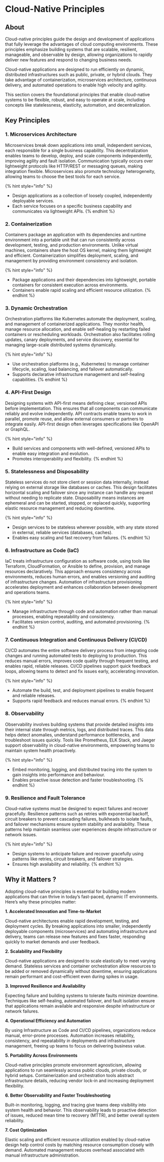 # Cloud-Native Principles

## About

Cloud-native principles guide the design and development of applications that fully leverage the advantages of cloud computing environments. These principles emphasize building systems that are scalable, resilient, manageable, and observable by design, allowing organizations to rapidly deliver new features and respond to changing business needs.

Cloud-native applications are designed to run efficiently on dynamic, distributed infrastructures such as public, private, or hybrid clouds. They take advantage of containerization, microservices architecture, continuous delivery, and automated operations to enable high velocity and agility.

This section covers the foundational principles that enable cloud-native systems to be flexible, robust, and easy to operate at scale, including concepts like statelessness, elasticity, automation, and decentralization.

## Key Principles

### **1. Microservices Architecture**

Microservices break down applications into small, independent services, each responsible for a single business capability. This decentralization enables teams to develop, deploy, and scale components independently, improving agility and fault isolation. Communication typically occurs over lightweight protocols like HTTP/REST or messaging queues, making integration flexible. Microservices also promote technology heterogeneity, allowing teams to choose the best tools for each service.

{% hint style="info" %}
* Design applications as a collection of loosely coupled, independently deployable services.
* Each service focuses on a specific business capability and communicates via lightweight APIs.
{% endhint %}

### **2. Containerization**

Containers package an application with its dependencies and runtime environment into a portable unit that can run consistently across development, testing, and production environments. Unlike virtual machines, containers share the host OS kernel, making them lightweight and efficient. Containerization simplifies deployment, scaling, and management by providing environment consistency and isolation.

{% hint style="info" %}
* Package applications and their dependencies into lightweight, portable containers for consistent execution across environments.
* Containers enable rapid scaling and efficient resource utilization.
{% endhint %}

### **3. Dynamic Orchestration**

Orchestration platforms like Kubernetes automate the deployment, scaling, and management of containerized applications. They monitor health, manage resource allocation, and enable self-healing by restarting failed containers or rescheduling workloads. Orchestration also facilitates rolling updates, canary deployments, and service discovery, essential for managing large-scale distributed systems dynamically.

{% hint style="info" %}
* Use orchestration platforms (e.g., Kubernetes) to manage container lifecycle, scaling, load balancing, and failover automatically.
* Supports declarative infrastructure management and self-healing capabilities.
{% endhint %}

### **4. API-First Design**

Designing systems with API-first means defining clear, versioned APIs before implementation. This ensures that all components can communicate reliably and evolve independently. API contracts enable teams to work in parallel, promote reuse, and allow external consumers or partners to integrate easily. API-first design often leverages specifications like OpenAPI or GraphQL.

{% hint style="info" %}
* Build services and components with well-defined, versioned APIs to enable easy integration and evolution.
* Promotes interoperability and flexibility.
{% endhint %}

### **5. Statelessness and Disposability**

Stateless services do not store client or session data internally, instead relying on external storage like databases or caches. This design facilitates horizontal scaling and failover since any instance can handle any request without needing to replicate state. Disposability means instances are ephemeral and can be started, stopped, or replaced quickly, supporting elastic resource management and reducing downtime.

{% hint style="info" %}
* Design services to be stateless wherever possible, with any state stored in external, reliable services (databases, caches).
* Enables easy scaling and fast recovery from failures.
{% endhint %}

### **6. Infrastructure as Code (IaC)**

IaC treats infrastructure configuration as software code, using tools like Terraform, CloudFormation, or Ansible to define, provision, and manage resources declaratively. This approach ensures consistency across environments, reduces human errors, and enables versioning and auditing of infrastructure changes. Automation of infrastructure provisioning accelerates deployment and enhances collaboration between development and operations teams.

{% hint style="info" %}
* Manage infrastructure through code and automation rather than manual processes, enabling repeatability and consistency.
* Facilitates version control, auditing, and automated provisioning.
{% endhint %}

### **7. Continuous Integration and Continuous Delivery (CI/CD)**

CI/CD automates the entire software delivery process from integrating code changes and running automated tests to deploying to production. This reduces manual errors, improves code quality through frequent testing, and enables rapid, reliable releases. CI/CD pipelines support quick feedback loops, allowing teams to detect and fix issues early, accelerating innovation.

{% hint style="info" %}
* Automate the build, test, and deployment pipelines to enable frequent and reliable releases.
* Supports rapid feedback and reduces manual errors.
{% endhint %}

### **8. Observability**

Observability involves building systems that provide detailed insights into their internal state through metrics, logs, and distributed traces. This data helps detect anomalies, understand performance bottlenecks, and troubleshoot issues quickly. Tools like Prometheus, ELK Stack, and Jaeger support observability in cloud-native environments, empowering teams to maintain system health proactively.

{% hint style="info" %}
* Embed monitoring, logging, and distributed tracing into the system to gain insights into performance and behaviour.
* Enables proactive issue detection and faster troubleshooting.
{% endhint %}

### **9. Resilience and Fault Tolerance**

Cloud-native systems must be designed to expect failures and recover gracefully. Resilience patterns such as retries with exponential backoff, circuit breakers to prevent cascading failures, bulkheads to isolate faults, and failover mechanisms ensure system stability and availability. These patterns help maintain seamless user experiences despite infrastructure or network issues.

{% hint style="info" %}
* Design systems to anticipate failure and recover gracefully using patterns like retries, circuit breakers, and failover strategies.
* Ensures high availability and reliability.
{% endhint %}

## Why it Matters ?

Adopting cloud-native principles is essential for building modern applications that can thrive in today’s fast-paced, dynamic IT environments. Here’s why these principles matter:

**1. Accelerated Innovation and Time-to-Market**

Cloud-native architectures enable rapid development, testing, and deployment cycles. By breaking applications into smaller, independently deployable components (microservices) and automating infrastructure and delivery, teams can release new features and fixes faster, responding quickly to market demands and user feedback.

**2. Scalability and Flexibility**

Cloud-native applications are designed to scale elastically to meet varying demand. Stateless services and container orchestration allow resources to be added or removed dynamically without downtime, ensuring applications remain performant and cost-efficient even during spikes in usage.

**3. Improved Resilience and Availability**

Expecting failure and building systems to tolerate faults minimize downtime. Techniques like self-healing, automated failover, and fault isolation ensure that applications remain available and responsive despite infrastructure or network failures.

**4. Operational Efficiency and Automation**

By using Infrastructure as Code and CI/CD pipelines, organizations reduce manual, error-prone processes. Automation increases reliability, consistency, and repeatability in deployments and infrastructure management, freeing up teams to focus on delivering business value.

**5. Portability Across Environments**

Cloud-native principles promote environment agnosticism, allowing applications to run seamlessly across public clouds, private clouds, or hybrid setups. Containerization and orchestration tools abstract infrastructure details, reducing vendor lock-in and increasing deployment flexibility.

**6. Better Observability and Faster Troubleshooting**

Built-in monitoring, logging, and tracing give teams deep visibility into system health and behavior. This observability leads to proactive detection of issues, reduced mean time to recovery (MTTR), and better overall system reliability.

**7. Cost Optimization**

Elastic scaling and efficient resource utilization enabled by cloud-native design help control costs by matching resource consumption closely with demand. Automated management reduces overhead associated with manual infrastructure administration.
